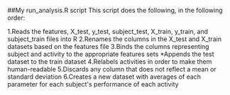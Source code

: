 ##My run_analysis.R script
This script does the following, in the following order:

1.Reads the features, X_test, y_test, subject_test, X_train, y_train, and subject_train files into R 
2.Renames the columns in the X_test and X_train datasets based on the features file 
3.Binds the columns representing subject and activity to the appropriate features sets *Appends the test dataset to the train dataset 
4.Relabels activities in order to make them human-readable
5.Discards any column that does not reflect a mean or standard deviation
6.Creates a new dataset with averages of each parameter for each subject's performance of each activity